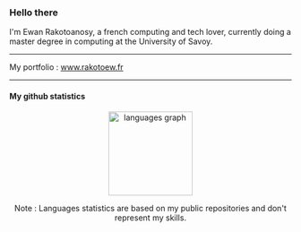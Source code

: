### Hello there 

 I'm Ewan Rakotoanosy, a french computing and tech lover, currently doing a master degree in computing at the University of Savoy.
 
 ---
 
 My portfolio : www.rakotoew.fr
 
 ---

#### My github statistics
<div align="center" layout="flex">
  <img src="https://github-readme-stats.vercel.app/api/top-langs?hide_title=true&layout=compact&langs_count=5&theme=tokyonight&hide_border=true&username=rakotoew" height="150" alt="languages graph"/>
</div>
<p  align="center">Note : Languages statistics are based on my public repositories and don't represent my skills.</p>
